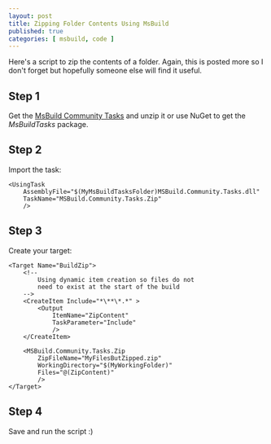 ```yaml
---
layout: post
title: Zipping Folder Contents Using MsBuild
published: true
categories: [ msbuild, code ]
---
```


Here's a script to zip the contents of a folder. Again, this is posted more
so I don't forget but hopefully someone else will find it useful.

## Step 1

Get the [MsBuild Community Tasks](https://github.com/loresoft/msbuildtasks/releases) 
and unzip it or use NuGet to get the *MsBuildTasks* package.

## Step 2

Import the task:

	<UsingTask 
		AssemblyFile="$(MyMsBuildTasksFolder)MSBuild.Community.Tasks.dll" 
		TaskName="MSBuild.Community.Tasks.Zip" 
		/>

## Step 3

Create your target:

	<Target Name="BuildZip">
		<!-- 
			Using dynamic item creation so files do not 
			need to exist at the start of the build
		-->
		<CreateItem Include="*\**\*.*" >
			<Output 
				ItemName="ZipContent" 
				TaskParameter="Include" 
				/>
		</CreateItem>

		<MSBuild.Community.Tasks.Zip 
			ZipFileName="MyFilesButZipped.zip" 
			WorkingDirectory="$(MyWorkingFolder)" 
			Files="@(ZipContent)" 
			/>
	</Target>

## Step 4

Save and run the script :)

